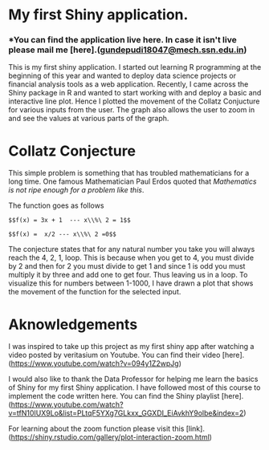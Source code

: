 # My first Shiny application.

### *You can find the application live here. In case it isn't live please mail me [here].(gundepudi18047@mech.ssn.edu.in)
This is my first shiny application. I started out learning R programming at the beginning of this year and wanted to deploy
data science projects or financial analysis tools as a web application. Recently, I came across the Shiny package in R and
wanted to start working with and deploy a basic and interactive line plot. Hence I plotted the movement of the Collatz 
Conjucture for various inputs from the user. The graph also allows the user to zoom in and see the values at various parts 
of the graph. 

# Collatz Conjecture 
This simple problem is something that has troubled mathematicians for a long time.  One famous Mathematician Paul Erdos quoted that 
*Mathematics is not ripe enough for a problem like this*. 

The function goes as follows 

    $$f(x) = 3x + 1  --- x\\%\ 2 = 1$$
    
    $$f(x) =  x/2 --- x\\%\ 2 =0$$
    
The conjecture states that for any natural number you take you will always reach 
the 4, 2, 1, loop. This is because when you get to 4, you must divide by 2
and then for 2 you must divide to get 1 and since 1 is odd you must multiply it
by three and add one to get four. Thus leaving us in a loop. To visualize this
for numbers between 1-1000, I have drawn a plot that shows the movement of the
function for the selected input.

# Aknowledgements 
I was inspired to take up this project as my first shiny app after watching a video posted by veritasium 
on Youtube. You can find their video [here].(https://www.youtube.com/watch?v=094y1Z2wpJg) 

I would also like to thank the Data Professor for helping me learn the basics of Shiny for my first Shiny application. I have followed most of this course
to implement the code written here. 
You can find the Shiny playlist [here].(https://www.youtube.com/watch?v=tfN10IUX9Lo&list=PLtqF5YXg7GLkxx_GGXDI_EiAvkhY9olbe&index=2)

For learning about the zoom function please visit this [link].(https://shiny.rstudio.com/gallery/plot-interaction-zoom.html)
